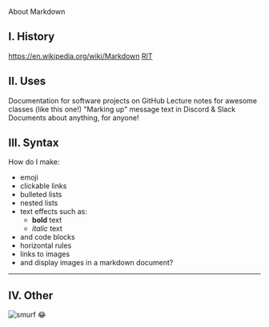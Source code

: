 About Markdown

## I. History
https://en.wikipedia.org/wiki/Markdown
[RIT](https://en.wikipedia.org/wiki/Markdown)

## II. Uses
Documentation for software projects on GitHub
Lecture notes for awesome classes (like this one!)
"Marking up" message text in Discord & Slack
Documents about anything, for anyone!

## III. Syntax
How do I make:
- emoji
- clickable links
- bulleted lists
- nested lists
- text effects such as:
  -  **bold** text
  -  *italic* text
-  and code blocks
-  horizontal rules
-  links to images
- and display images in a markdown document?

---
## IV. Other
![smurf](https://vignette.wikia.nocookie.net/smurfs/images/0/0d/Dopey4.JPG/revision/latest/scale-to-width-down/240?cb=20180929070848)
:joy:
